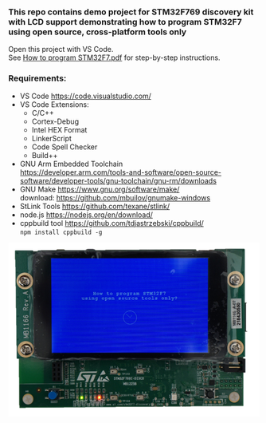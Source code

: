 ### This repo contains demo project for STM32F769 discovery kit with LCD support demonstrating how to program STM32F7 using open source, cross-platform tools only

Open this project with VS Code.  
See [How to program STM32F7.pdf](How-to-program-STM32F7.pdf) for step-by-step instructions.
### Requirements:
* VS Code https://code.visualstudio.com/
* VS Code Extensions:
    * C/C++
    * Cortex-Debug
    * Intel HEX Format
    * LinkerScript
    * Code Spell Checker
    * Build++
* GNU Arm Embedded Toolchain  
https://developer.arm.com/tools-and-software/open-source-software/developer-tools/gnu-toolchain/gnu-rm/downloads
* GNU Make https://www.gnu.org/software/make/  
download: https://github.com/mbuilov/gnumake-windows
* StLink Tools https://github.com/texane/stlink/
* node.js https://nodejs.org/en/download/
* cppbuild tool https://github.com/tdjastrzebski/cppbuild/  
`npm install cppbuild -g`

![stm32f769](stm32f769.png)
